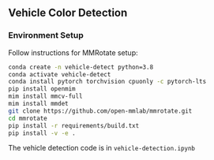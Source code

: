## Vehicle Color Detection

### Environment Setup

Follow instructions for MMRotate setup:
```bash
conda create -n vehicle-detect python=3.8
conda activate vehicle-detect
conda install pytorch torchvision cpuonly -c pytorch-lts
pip install openmim
mim install mmcv-full
mim install mmdet
git clone https://github.com/open-mmlab/mmrotate.git
cd mmrotate
pip install -r requirements/build.txt
pip install -v -e .
```

The vehicle detection code is in `vehicle-detection.ipynb`